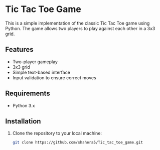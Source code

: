 # Tic Tac Toe Game

This is a simple implementation of the classic Tic Tac Toe game using Python. The game allows two players to play against each other in a 3x3 grid.

## Features

- Two-player gameplay
- 3x3 grid
- Simple text-based interface
- Input validation to ensure correct moves

## Requirements

- Python 3.x

## Installation

1. Clone the repository to your local machine:

   ```sh
   git clone https://github.com/shahera5/Tic_tac_toe_game.git